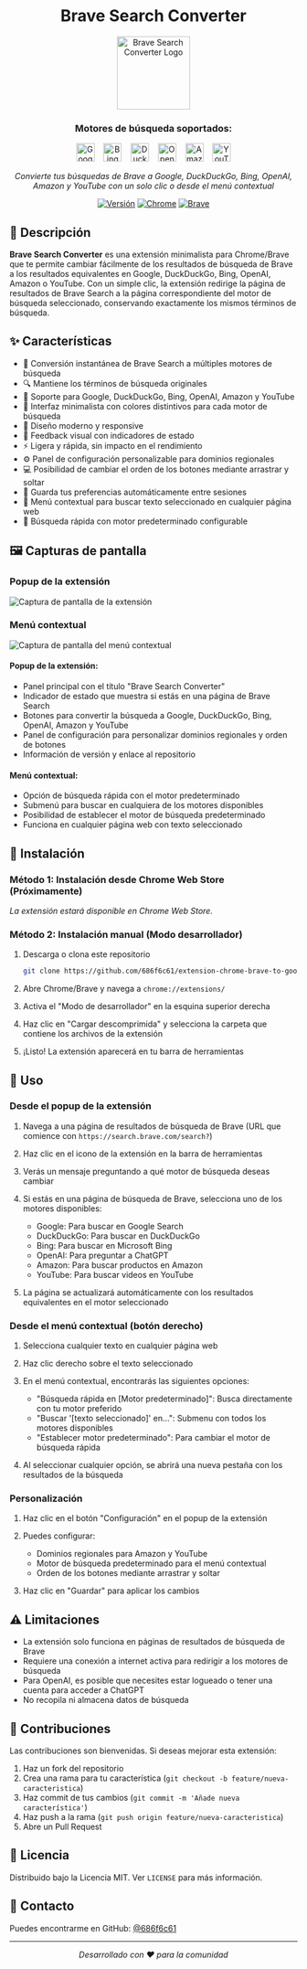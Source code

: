 <div align="center">

# Brave Search Converter

<img src="images/icon256.png" alt="Brave Search Converter Logo" width="128px" height="128px">

### Motores de búsqueda soportados:

[<img src="https://www.google.com/favicon.ico" width="32" alt="Google">](https://www.google.com) &nbsp;&nbsp;
[<img src="https://www.bing.com/favicon.ico" width="32" alt="Bing">](https://www.bing.com) &nbsp;&nbsp;
[<img src="https://duckduckgo.com/favicon.ico" width="32" alt="DuckDuckGo">](https://duckduckgo.com) &nbsp;&nbsp;
[<img src="https://upload.wikimedia.org/wikipedia/commons/0/04/ChatGPT_logo.svg" width="32" alt="OpenAI">](https://chat.openai.com) &nbsp;&nbsp;
[<img src="https://www.amazon.es/favicon.ico" width="32" alt="Amazon">](https://www.amazon.es) &nbsp;&nbsp;
[<img src="https://www.youtube.com/favicon.ico" width="32" alt="YouTube">](https://www.youtube.com)

_Convierte tus búsquedas de Brave a Google, DuckDuckGo, Bing, OpenAI, Amazon y YouTube con un solo clic o desde el menú contextual_

[![Versión](https://img.shields.io/badge/versi%C3%B3n-0.8-blue)](https://github.com/686f6c61/extension-chrome-brave-to-google-search)
[![Chrome](https://img.shields.io/badge/Chrome-compatible-brightgreen)](https://github.com/686f6c61/extension-chrome-brave-to-google-search)
[![Brave](https://img.shields.io/badge/Brave-compatible-brightgreen)](https://github.com/686f6c61/extension-chrome-brave-to-google-search)

</div>

## 📝 Descripción

**Brave Search Converter** es una extensión minimalista para Chrome/Brave que te permite cambiar fácilmente de los resultados de búsqueda de Brave a los resultados equivalentes en Google, DuckDuckGo, Bing, OpenAI, Amazon o YouTube. Con un simple clic, la extensión redirige la página de resultados de Brave Search a la página correspondiente del motor de búsqueda seleccionado, conservando exactamente los mismos términos de búsqueda.

## ✨ Características

- 🔄 Conversión instantánea de Brave Search a múltiples motores de búsqueda
- 🔍 Mantiene los términos de búsqueda originales
- 🔎 Soporte para Google, DuckDuckGo, Bing, OpenAI, Amazon y YouTube
- 🎨 Interfaz minimalista con colores distintivos para cada motor de búsqueda
- 📱 Diseño moderno y responsive
- 🔔 Feedback visual con indicadores de estado
- ⚡ Ligera y rápida, sin impacto en el rendimiento
- ⚙️ Panel de configuración personalizable para dominios regionales
- 💻 Posibilidad de cambiar el orden de los botones mediante arrastrar y soltar
- 💾 Guarda tus preferencias automáticamente entre sesiones
- 💬 Menú contextual para buscar texto seleccionado en cualquier página web
- 🔐 Búsqueda rápida con motor predeterminado configurable

## 🖼️ Capturas de pantalla

### Popup de la extensión

![Captura de pantalla de la extensión](images/imagen.png)

### Menú contextual

![Captura de pantalla del menú contextual](images/texto.png)

#### Popup de la extensión:
- Panel principal con el título "Brave Search Converter"
- Indicador de estado que muestra si estás en una página de Brave Search
- Botones para convertir la búsqueda a Google, DuckDuckGo, Bing, OpenAI, Amazon y YouTube
- Panel de configuración para personalizar dominios regionales y orden de botones
- Información de versión y enlace al repositorio

#### Menú contextual:
- Opción de búsqueda rápida con el motor predeterminado
- Submenú para buscar en cualquiera de los motores disponibles
- Posibilidad de establecer el motor de búsqueda predeterminado
- Funciona en cualquier página web con texto seleccionado

## 🚀 Instalación

### Método 1: Instalación desde Chrome Web Store (Próximamente)

_La extensión estará disponible en Chrome Web Store._

### Método 2: Instalación manual (Modo desarrollador)

1. Descarga o clona este repositorio
   ```bash
   git clone https://github.com/686f6c61/extension-chrome-brave-to-google-search.git
   ```

2. Abre Chrome/Brave y navega a `chrome://extensions/`

3. Activa el "Modo de desarrollador" en la esquina superior derecha

4. Haz clic en "Cargar descomprimida" y selecciona la carpeta que contiene los archivos de la extensión

5. ¡Listo! La extensión aparecerá en tu barra de herramientas

## 🔧 Uso

### Desde el popup de la extensión

1. Navega a una página de resultados de búsqueda de Brave (URL que comience con `https://search.brave.com/search?`)

2. Haz clic en el icono de la extensión en la barra de herramientas

3. Verás un mensaje preguntando a qué motor de búsqueda deseas cambiar

4. Si estás en una página de búsqueda de Brave, selecciona uno de los motores disponibles:
   - Google: Para buscar en Google Search
   - DuckDuckGo: Para buscar en DuckDuckGo
   - Bing: Para buscar en Microsoft Bing
   - OpenAI: Para preguntar a ChatGPT
   - Amazon: Para buscar productos en Amazon
   - YouTube: Para buscar videos en YouTube

5. La página se actualizará automáticamente con los resultados equivalentes en el motor seleccionado

### Desde el menú contextual (botón derecho)

1. Selecciona cualquier texto en cualquier página web

2. Haz clic derecho sobre el texto seleccionado

3. En el menú contextual, encontrarás las siguientes opciones:
   - "Búsqueda rápida en [Motor predeterminado]": Busca directamente con tu motor preferido
   - "Buscar '[texto seleccionado]' en...": Submenu con todos los motores disponibles
   - "Establecer motor predeterminado": Para cambiar el motor de búsqueda rápida

4. Al seleccionar cualquier opción, se abrirá una nueva pestaña con los resultados de la búsqueda

### Personalización

1. Haz clic en el botón "Configuración" en el popup de la extensión

2. Puedes configurar:
   - Dominios regionales para Amazon y YouTube
   - Motor de búsqueda predeterminado para el menú contextual
   - Orden de los botones mediante arrastrar y soltar

3. Haz clic en "Guardar" para aplicar los cambios

## ⚠️ Limitaciones

- La extensión solo funciona en páginas de resultados de búsqueda de Brave
- Requiere una conexión a internet activa para redirigir a los motores de búsqueda
- Para OpenAI, es posible que necesites estar logueado o tener una cuenta para acceder a ChatGPT
- No recopila ni almacena datos de búsqueda

## 👥 Contribuciones

Las contribuciones son bienvenidas. Si deseas mejorar esta extensión:

1. Haz un fork del repositorio
2. Crea una rama para tu característica (`git checkout -b feature/nueva-caracteristica`)
3. Haz commit de tus cambios (`git commit -m 'Añade nueva característica'`)
4. Haz push a la rama (`git push origin feature/nueva-caracteristica`)
5. Abre un Pull Request

## 📄 Licencia

Distribuido bajo la Licencia MIT. Ver `LICENSE` para más información.

## 📧 Contacto

Puedes encontrarme en GitHub: [@686f6c61](https://github.com/686f6c61)

---

<div align="center">

_Desarrollado con ❤️ para la comunidad_

</div>
